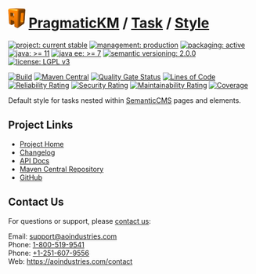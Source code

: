 # [<img src="ao-logo.png" alt="AO Logo" width="35" height="40">](https://github.com/ao-apps) [PragmaticKM](https://github.com/ao-apps/pragmatickm) / [Task](https://github.com/ao-apps/pragmatickm-task) / [Style](https://github.com/ao-apps/pragmatickm-task-style)

[![project: current stable](https://pragmatickm.com/ao-badges/project-current-stable.svg)](https://aoindustries.com/life-cycle#project-current-stable)
[![management: production](https://pragmatickm.com/ao-badges/management-production.svg)](https://aoindustries.com/life-cycle#management-production)
[![packaging: active](https://pragmatickm.com/ao-badges/packaging-active.svg)](https://aoindustries.com/life-cycle#packaging-active)  
[![java: &gt;= 11](https://pragmatickm.com/ao-badges/java-11.svg)](https://docs.oracle.com/en/java/javase/11/)
[![java ee: &gt;= 7](https://pragmatickm.com/ao-badges/javaee-7.svg)](https://docs.oracle.com/javaee/7/)
[![semantic versioning: 2.0.0](https://pragmatickm.com/ao-badges/semver-2.0.0.svg)](https://semver.org/spec/v2.0.0.html)
[![license: LGPL v3](https://pragmatickm.com/ao-badges/license-lgpl-3.0.svg)](https://www.gnu.org/licenses/lgpl-3.0)

[![Build](https://github.com/ao-apps/pragmatickm-task-style/workflows/Build/badge.svg?branch=1.x)](https://github.com/ao-apps/pragmatickm-task-style/actions?query=workflow%3ABuild)
[![Maven Central](https://maven-badges.herokuapp.com/maven-central/com.pragmatickm/pragmatickm-task-style/badge.svg)](https://maven-badges.herokuapp.com/maven-central/com.pragmatickm/pragmatickm-task-style)
[![Quality Gate Status](https://sonarcloud.io/api/project_badges/measure?branch=1.x&project=com.pragmatickm%3Apragmatickm-task-style&metric=alert_status)](https://sonarcloud.io/dashboard?branch=1.x&id=com.pragmatickm%3Apragmatickm-task-style)
[![Lines of Code](https://sonarcloud.io/api/project_badges/measure?branch=1.x&project=com.pragmatickm%3Apragmatickm-task-style&metric=ncloc)](https://sonarcloud.io/component_measures?branch=1.x&id=com.pragmatickm%3Apragmatickm-task-style&metric=ncloc)  
[![Reliability Rating](https://sonarcloud.io/api/project_badges/measure?branch=1.x&project=com.pragmatickm%3Apragmatickm-task-style&metric=reliability_rating)](https://sonarcloud.io/component_measures?branch=1.x&id=com.pragmatickm%3Apragmatickm-task-style&metric=Reliability)
[![Security Rating](https://sonarcloud.io/api/project_badges/measure?branch=1.x&project=com.pragmatickm%3Apragmatickm-task-style&metric=security_rating)](https://sonarcloud.io/component_measures?branch=1.x&id=com.pragmatickm%3Apragmatickm-task-style&metric=Security)
[![Maintainability Rating](https://sonarcloud.io/api/project_badges/measure?branch=1.x&project=com.pragmatickm%3Apragmatickm-task-style&metric=sqale_rating)](https://sonarcloud.io/component_measures?branch=1.x&id=com.pragmatickm%3Apragmatickm-task-style&metric=Maintainability)
[![Coverage](https://sonarcloud.io/api/project_badges/measure?branch=1.x&project=com.pragmatickm%3Apragmatickm-task-style&metric=coverage)](https://sonarcloud.io/component_measures?branch=1.x&id=com.pragmatickm%3Apragmatickm-task-style&metric=Coverage)

Default style for tasks nested within [SemanticCMS](https://github.com/ao-apps/semanticcms) pages and elements.

## Project Links
* [Project Home](https://pragmatickm.com/task/style/)
* [Changelog](https://pragmatickm.com/task/style/changelog)
* [API Docs](https://pragmatickm.com/task/style/apidocs/)
* [Maven Central Repository](https://central.sonatype.com/artifact/com.pragmatickm/pragmatickm-task-style)
* [GitHub](https://github.com/ao-apps/pragmatickm-task-style)

## Contact Us
For questions or support, please [contact us](https://aoindustries.com/contact):

Email: [support@aoindustries.com](mailto:support@aoindustries.com)  
Phone: [1-800-519-9541](tel:1-800-519-9541)  
Phone: [+1-251-607-9556](tel:+1-251-607-9556)  
Web: https://aoindustries.com/contact
